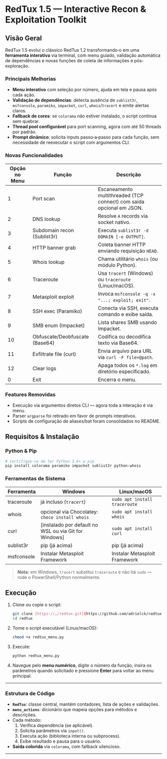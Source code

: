 # RedTux 1.5 — Interactive Recon & Exploitation Toolkit

## Visão Geral
RedTux 1.5 evolui o clássico RedTux 1.2 transformando‑o em uma **ferramenta interativa** via terminal, com menu guiado, validação automática de dependências e novas funções de coleta de informações e pós-exploração.

### Principais Melhorias
- **Menu interativo** com seleção por número, ajuda em tela e pausa após cada ação.
- **Validação de dependências**: detecta ausência de `sublist3r`, `msfconsole`, `paramiko`, `impacket`, `curl`, `whois`/`tracert` e emite alertas claros.
- **Fallback de cores**: se `colorama` não estiver instalado, o script continua sem quebrar.
- **Thread pool configurável** para port scanning, agora com até 50 threads por padrão.
- **Prompt dinâmico**: solicita inputs passo‑a‑passo para cada função, sem necessidade de reexecutar o script com argumentos CLI.

### Novas Funcionalidades
| Opção no Menu | Função                              | Descrição                                                                                   |
|---------------|-------------------------------------|---------------------------------------------------------------------------------------------|
| 1             | Port scan                           | Escaneamento multithreaded (TCP connect) com saída opcional em JSON.                        |
| 2             | DNS lookup                          | Resolve `A` records via socket nativo.                                                     |
| 3             | Subdomain recon (Sublist3r)         | Executa `sublist3r -d DOMAIN [-o OUTPUT]`.                                                 |
| 4             | HTTP banner grab                    | Coleta banner HTTP enviando requisição `HEAD`.                                             |
| 5             | Whois lookup                        | Chama utilitário `whois` (ou módulo Python).                                               |
| 6             | Traceroute                          | Usa `tracert` (Windows) ou `traceroute` (Linux/macOS).                                      |
| 7             | Metasploit exploit                  | Invoca `msfconsole -q -x "...; exploit; exit"`.                                            |
| 8             | SSH exec (Paramiko)                 | Conecta via SSH, executa comando e exibe saída.                                            |
| 9             | SMB enum (Impacket)                 | Lista shares SMB usando Impacket.                                                           |
| 10            | Obfuscate/Deobfuscate (Base64)      | Codifica ou decodifica texto via Base64.                                                   |
| 11            | Exfiltrate file (curl)              | Envia arquivo para URL via `curl -F file=@path`.                                           |
| 12            | Clear logs                          | Apaga todos os `*.log` em diretório especificado.                                          |
| 0             | Exit                                | Encerra o menu.                                                                             |

### Features Removidas
- Execução via argumentos diretos CLI — agora toda a interação é via menu.
- Parser `argparse` foi retirado em favor de prompts interativos.
- Scripts de configuração de aliases/bat foram consolidados no README.

## Requisitos & Instalação

### Python & Pip
```bash
# Certifique‑se de ter Python 3.6+ e pip
pip install colorama paramiko impacket sublist3r python-whois
```

### Ferramentas de Sistema

| Ferramenta | Windows                                  | Linux/macOS                       |
|------------|------------------------------------------|-----------------------------------|
| traceroute | já incluso (`tracert`)                   | `sudo apt install traceroute`     |
| whois      | opcional via Chocolatey: `choco install whois` | `sudo apt install whois`          |
| curl       | [instalado por default no WSL ou via Git for Windows] | `sudo apt install curl`           |
| sublist3r  | pip (já acima)                           | pip (já acima)                    |
| msfconsole | Instalar Metasploit Framework            | Instalar Metasploit Framework     |

> **Nota:** em Windows, `tracert` substitui `traceroute` e não há `sudo` — rode o PowerShell/Python normalmente.

## Execução
1. Clone ou copie o script:
   ```bash
   git clone [https://…/redtux.git](https://github.com/adrielck/redtux1.5.git)
   cd redtux
   ```
2. Torne o script executável (Linux/macOS):
   ```bash
   chmod +x redtux_menu.py
   ```
3. Execute:
   ```bash
   python redtux_menu.py
   ```
4. Navegue pelo **menu numérico**, digite o número da função, insira os parâmetros quando solicitado e pressione **Enter** para voltar ao menu principal.

---

### Estrutura de Código
- **`RedTux`**: classe central, mantém contadores, lista de ações e validações.
- **`menu_actions`**: dicionário que mapeia opções para métodos e descrições.
- Cada método:
  1. Verifica dependência (se aplicável).
  2. Solicita parâmetros via `input()`.
  3. Executa ação (biblioteca interna ou subprocess).
  4. Exibe resultado e pausa para o usuário.
- **Saída colorida** via `colorama`, com fallback silencioso.

---   
